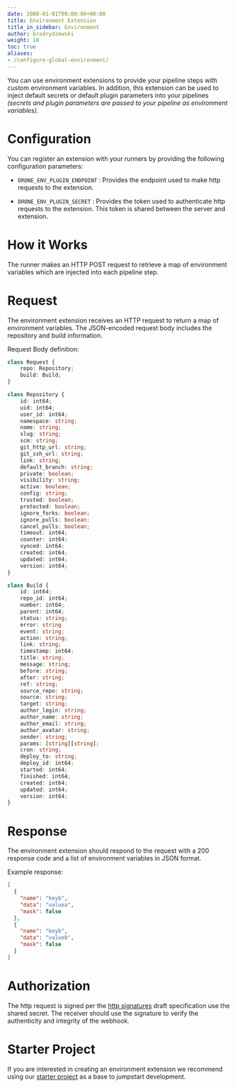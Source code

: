 ```yaml
---
date: 2000-01-01T00:00:00+00:00
title: Environment Extension
title_in_sidebar: Environment
author: bradrydzewski
weight: 10
toc: true
aliases:
- /configure-global-environment/
---
```



You can use environment extensions to provide your pipeline steps with custom environment variables. In addition, this extension can be used to inject default secrets or default plugin parameters into your pipelines _(secrets and plugin parameters are  passed to your pipeline as environment variables)_.

# Configuration

You can register an extension with your runners by providing the following configuration parameters:

* `DRONE_ENV_PLUGIN_ENDPOINT`
  : Provides the endpoint used to make http requests to the extension.

* `DRONE_ENV_PLUGIN_SECRET`
  : Provides the token used to authenticate http requests to the extension. This token is shared between the server and extension.

# How it Works

The runner makes an HTTP POST request to retrieve a map of environment variables which are injected into each pipeline step.

# Request

The environment extension receives an HTTP request to return a map of environment variables. The JSON-encoded request body includes the repository and build information.

Request Body definition:

```typescript  {linenos=table}
class Request {
    repo: Repository;
    build: Build;
}
```

```typescript  {linenos=table}
class Repository {
    id: int64;
    uid: int64;
    user_id: int64;
    namespace: string;
    name: string;
    slug: string;
    scm: string;
    git_http_url: string;
    git_ssh_url: string;
    link: string;
    default_branch: string;
    private: boolean;
    visibility: string;
    active: boolean;
    config: string;
    trusted: boolean;
    protected: boolean;
    ignore_forks: boolean;
    ignore_pulls: boolean;
    cancel_pulls: boolean;
    timeout: int64;
    counter: int64;
    synced: int64;
    created: int64;
    updated: int64;
    version: int64;
}
```

```typescript  {linenos=table}
class Build {
    id: int64;
    repo_id: int64;
    number: int64;
    parent: int64;
    status: string;
    error: string
    event: string;
    action: string;
    link: string;
    timestamp: int64;
    title: string;
    message: string;
    before: string;
    after: string;
    ref: string;
    source_repo: string;
    source: string;
    target: string;
    author_login: string;
    author_name: string;
    author_email: string;
    author_avatar: string;
    sender: string;
    params: [string][string];
    cron: string;
    deploy_to: string;
    deploy_id: int64;
    started: int64;
    finished: int64;
    created: int64;
    updated: int64;
    version: int64;
}
```

# Response

The environment extension should respond to the request with a 200 response code and a list of environment variables in JSON format.

Example response:

```json  {linenos=table}
[
  {
    "name": "keyb",
    "data": "valuea",
    "mask": false
  },
  {
    "name": "keyb",
    "data": "valueb",
    "mask": false
  }
]
```

# Authorization

The http request is signed per the [http signatures](https://tools.ietf.org/html/draft-cavage-http-signatures-10) draft specification use the shared secret. The receiver should use the signature to verify the authenticity and integrity of the webhook.

# Starter Project

If you are interested in creating an environment extension we recommend using our [starter project](https://github.com/drone/boilr-environ) as a base to jumpstart development.
